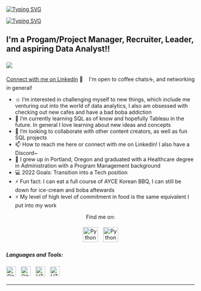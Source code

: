 [![Typing SVG](https://readme-typing-svg.herokuapp.com?font=Helvetica&size=45&duration=2300&color=91CAF7&width=800&height=115&lines=Hi+there%2C+I'm+Spring)](https://git.io/typing-svg)


<!---
SpringHo/SpringHo is a ✨ special ✨ repository because its `README.md` (this file) appears on your GitHub profile.
You can click the Preview link to take a look at your changes.Caveat
--->
[![Typing SVG](https://readme-typing-svg.herokuapp.com?font=Caveat&size=70&duration=3000&color=77A5CAFF&width=800&height=110&lines=Welcome+to+my+SQL+Portfolio)](https://git.io/typing-svg)



## I'm a Progam/Project Manager, Recruiter, Leader, and aspiring Data Analyst!! 
### 
![](https://visitor-badge.laobi.icu/badge?page_id=SpringHo.SpringHo)

####

[Connect with me on Linkedin](https://www.linkedin.com/in/springho/) 👋 
&nbsp;&nbsp;
I'm open to coffee chats☕, and networking in general!

-  ☺️ I’m interested in challenging myself to new things, which include me venturing out into the world of data analytics, I also am obsessed with checking out new cafes and have a bad boba addiction
- 🌱 I’m currently learning SQL as of know and hopefully Tableau in the future. In general I love learning about new ideas and concepts
- 👯 I’m looking to collaborate with other content creators, as well as fun SQL projects
- 📫 How to reach me here or connect with me on Linkedin! I also have a Discord~
- 🌲 I grew up in Portland, Oregon and graduated with a Healthcare degree in Administration with a Program Management background
- 💻 2022 Goals: Transition into a Tech position 
- ⚡ Fun fact: I can eat a full course of AYCE Korean BBQ, I can still be down for ice-cream and boba aftewards
- ⚡ My level of high level of commitment in food is the same equivalent I put into my work

<p align="center">
  Find me on:
</p>
<p align="center">
 <a href="https://www.linkedin.com/in/springho/" target="_blank" rel="noopener noreferrer"> <img src="https://media.discordapp.net/attachments/626966678290432024/967270731421450300/linkedin-512.webp" alt="Python" height="40" style="vertical-align:top; margin:5px"></a>
 <a href="mailto:vn.sho97@gmail.com"> <img src="https://media.discordapp.net/attachments/626966678290432024/967270731111088148/4202011_email_gmail_mail_logo_social_icon.png" alt="Python" height="40" style="vertical-align:top; margin:5px"></a>
</p>


##### Languages and Tools:
[<img align="left" alt="GitHub" width="26px" src="https://user-images.githubusercontent.com/3369400/139447912-e0f43f33-6d9f-45f8-be46-2df5bbc91289.png" style="padding-right:10px;" />](https://www.linkedin.com/in/springho/#gh-dark-mode-only)
[<img align="left" alt="GitHub" width="26px" src="https://user-images.githubusercontent.com/3369400/139448065-39a229ba-4b06-434b-bc67-616e2ed80c8f.png" style="padding-right:10px;" />](https://www.linkedin.com/in/springho/#gh-light-mode-only)
[<img align="left" alt="HTML5" width="26px" src="https://cdn.jsdelivr.net/gh/devicons/devicon/icons/html5/html5-original.svg" style="padding-right:10px;" />](https://www.linkedin.com/in/springho/#gh-dark-mode-only)
[<img align="left" alt="HTML5" width="26px" src="https://cdn.jsdelivr.net/gh/devicons/devicon/icons/html5/html5-original.svg" style="padding-right:10px;" />](https://www.linkedin.com/in/springho/#gh-light-mode-only)


<br />
<br />

---
